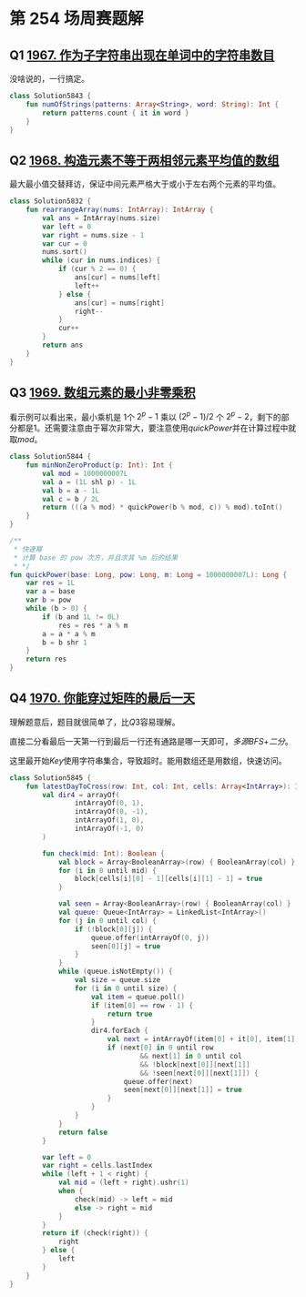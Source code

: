 # 第 254 场周赛题解

## Q1 [1967. 作为子字符串出现在单词中的字符串数目](https://leetcode-cn.com/problems/number-of-strings-that-appear-as-substrings-in-word/)

没啥说的，一行搞定。

```kotlin
class Solution5843 {
    fun numOfStrings(patterns: Array<String>, word: String): Int {
        return patterns.count { it in word }
    }
}
```

## Q2 [1968. 构造元素不等于两相邻元素平均值的数组](https://leetcode-cn.com/problems/array-with-elements-not-equal-to-average-of-neighbors/)

最大最小值交替拜访，保证中间元素严格大于或小于左右两个元素的平均值。

```kotlin
class Solution5832 {
    fun rearrangeArray(nums: IntArray): IntArray {
        val ans = IntArray(nums.size)
        var left = 0
        var right = nums.size - 1
        var cur = 0
        nums.sort()
        while (cur in nums.indices) {
            if (cur % 2 == 0) {
                ans[cur] = nums[left]
                left++
            } else {
                ans[cur] = nums[right]
                right--
            }
            cur++
        }
        return ans
    }
}
```

## Q3 [1969. 数组元素的最小非零乘积](https://leetcode-cn.com/problems/minimum-non-zero-product-of-the-array-elements/)

看示例可以看出来，最小乘机是 1个 $2^p - 1$ 乘以 $(2^p - 1)/2$ 个 $2^p - 2$，剩下的部分都是$1$。还需要注意由于幂次非常大，要注意使用$quickPower$并在计算过程中就取$mod$。

```kotlin
class Solution5844 {
    fun minNonZeroProduct(p: Int): Int {
        val mod = 1000000007L
        val a = (1L shl p) - 1L
        val b = a - 1L
        val c = b / 2L
        return (((a % mod) * quickPower(b % mod, c)) % mod).toInt()
    }
}

/**
 * 快速幂
 * 计算 base 的 pow 次方，并且求其 %m 后的结果
 * */
fun quickPower(base: Long, pow: Long, m: Long = 1000000007L): Long {
    var res = 1L
    var a = base
    var b = pow
    while (b > 0) {
        if (b and 1L != 0L)
            res = res * a % m
        a = a * a % m
        b = b shr 1
    }
    return res
}
```

## Q4 [1970. 你能穿过矩阵的最后一天](https://leetcode-cn.com/problems/last-day-where-you-can-still-cross/)

理解题意后，题目就很简单了，比$Q3$容易理解。

直接二分看最后一天第一行到最后一行还有通路是哪一天即可，$多源BFS$+$二分$。

这里最开始$Key$使用字符串集合，导致超时。能用数组还是用数组，快速访问。

```kotlin
class Solution5845 {
    fun latestDayToCross(row: Int, col: Int, cells: Array<IntArray>): Int {
        val dir4 = arrayOf(
                intArrayOf(0, 1),
                intArrayOf(0, -1),
                intArrayOf(1, 0),
                intArrayOf(-1, 0)
        )

        fun check(mid: Int): Boolean {
            val block = Array<BooleanArray>(row) { BooleanArray(col) }
            for (i in 0 until mid) {
                block[cells[i][0] - 1][cells[i][1] - 1] = true
            }

            val seen = Array<BooleanArray>(row) { BooleanArray(col) }
            val queue: Queue<IntArray> = LinkedList<IntArray>()
            for (j in 0 until col) {
                if (!block[0][j]) {
                    queue.offer(intArrayOf(0, j))
                    seen[0][j] = true
                }
            }
            while (queue.isNotEmpty()) {
                val size = queue.size
                for (i in 0 until size) {
                    val item = queue.poll()
                    if (item[0] == row - 1) {
                        return true
                    }
                    dir4.forEach {
                        val next = intArrayOf(item[0] + it[0], item[1] + it[1])
                        if (next[0] in 0 until row
                                && next[1] in 0 until col
                                && !block[next[0]][next[1]]
                                && !seen[next[0]][next[1]]) {
                            queue.offer(next)
                            seen[next[0]][next[1]] = true
                        }
                    }
                }
            }
            return false
        }

        var left = 0
        var right = cells.lastIndex
        while (left + 1 < right) {
            val mid = (left + right).ushr(1)
            when {
                check(mid) -> left = mid
                else -> right = mid
            }
        }
        return if (check(right)) {
            right
        } else {
            left
        }
    }
}
```

